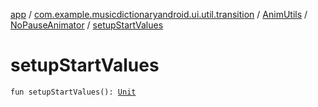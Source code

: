 [app](../../../index.md) / [com.example.musicdictionaryandroid.ui.util.transition](../../index.md) / [AnimUtils](../index.md) / [NoPauseAnimator](index.md) / [setupStartValues](./setup-start-values.md)

# setupStartValues

`fun setupStartValues(): `[`Unit`](https://kotlinlang.org/api/latest/jvm/stdlib/kotlin/-unit/index.html)
